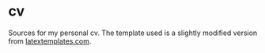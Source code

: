 cv
==

Sources for my personal cv. The template used is a slightly modified version from [latextemplates.com](http://www.latextemplates.com/template/two-column-one-page-cv).
